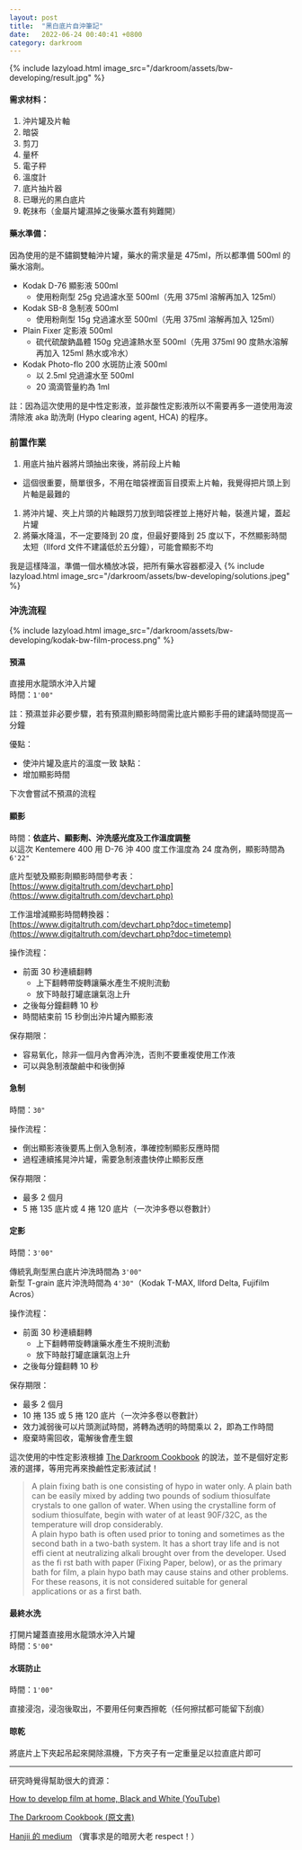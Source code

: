 ```yaml
---
layout: post
title:  "黑白底片自沖筆記"
date:   2022-06-24 00:40:41 +0800
category: darkroom
---
```


{% include lazyload.html image_src="/darkroom/assets/bw-developing/result.jpg" %}

#### 需求材料：
1. 沖片罐及片軸
1. 暗袋
1. 剪刀
1. 量杯
1. 電子秤
1. 溫度計
1. 底片抽片器
1. 已曝光的黑白底片
1. 乾抹布（金屬片罐濕掉之後藥水蓋有夠難開）

#### 藥水準備：
因為使用的是不鏽鋼雙軸沖片罐，藥水的需求量是 475ml，所以都準備 500ml 的藥水溶劑。

- Kodak D-76 顯影液 500ml
  - 使用粉劑型 25g 兌過濾水至 500ml（先用 375ml 溶解再加入 125ml）
- Kodak SB-8 急制液 500ml
  - 使用粉劑型 15g 兌過濾水至 500ml（先用 375ml 溶解再加入 125ml）
- Plain Fixer 定影液 500ml
  - 硫代硫酸鈉晶體 150g 兌過濾熱水至 500ml（先用 375ml 90 度熱水溶解再加入 125ml 熱水或冷水）
- Kodak Photo-flo 200 水斑防止液 500ml
  - 以 2.5ml 兌過濾水至 500ml
  - 20 滴滴管量約為 1ml

註：因為這次使用的是中性定影液，並非酸性定影液所以不需要再多一道使用海波清除液 aka 助洗劑 (Hypo clearing agent, HCA) 的程序。


### 前置作業
1. 用底片抽片器將片頭抽出來後，將前段上片軸
  - 這個很重要，簡單很多，不用在暗袋裡面盲目摸索上片軸，我覺得把片頭上到片軸是最難的
1. 將沖片罐、夾上片頭的片軸跟剪刀放到暗袋裡並上捲好片軸，裝進片罐，蓋起片罐
1. 將藥水降溫，不一定要降到 20 度，但最好要降到 25 度以下，不然顯影時間太短（Ilford 文件不建議低於五分鐘），可能會顯影不均

我是這樣降溫，準備一個水桶放冰袋，把所有藥水容器都浸入
{% include lazyload.html image_src="/darkroom/assets/bw-developing/solutions.jpeg" %}

### 沖洗流程

{% include lazyload.html image_src="/darkroom/assets/bw-developing/kodak-bw-film-process.png" %}

#### 預濕
直接用水龍頭水沖入片罐  
時間：`1'00"`

註：預濕並非必要步驟，若有預濕則顯影時間需比底片顯影手冊的建議時間提高一分鐘

優點：
- 使沖片罐及底片的溫度一致
缺點：
- 增加顯影時間

下次會嘗試不預濕的流程


#### 顯影
時間：**依底片、顯影劑、沖洗感光度及工作溫度調整**  
以這次 Kentemere 400 用 D-76 沖 400 度工作溫度為 24 度為例，顯影時間為 `6'22"`

底片型號及顯影劑顯影時間參考表：  
[https://www.digitaltruth.com/devchart.php](https://www.digitaltruth.com/devchart.php)

工作溫增減顯影時間轉換器：  
[https://www.digitaltruth.com/devchart.php?doc=timetemp](https://www.digitaltruth.com/devchart.php?doc=timetemp)

操作流程：
- 前面 30 秒連續翻轉
  - 上下翻轉帶旋轉讓藥水產生不規則流動
  - 放下時敲打罐底讓氣泡上升
- 之後每分鐘翻轉 10 秒
- 時間結束前 15 秒倒出沖片罐內顯影液

保存期限：
- 容易氧化，除非一個月內會再沖洗，否則不要重複使用工作液
- 可以與急制液酸鹼中和後倒掉


#### 急制
時間：`30"`

操作流程：
- 倒出顯影液後要馬上倒入急制液，準確控制顯影反應時間
- 過程連續搖晃沖片罐，需要急制液盡快停止顯影反應

保存期限：
- 最多 2 個月
- 5 捲 135 底片或 4 捲 120 底片（一次沖多卷以卷數計）


#### 定影
時間：`3'00" `

傳統乳劑型黑白底片沖洗時間為 `3'00"`  
新型 T-grain 底片沖洗時間為 `4'30"`（Kodak T-MAX, Ilford Delta, Fujifilm Acros）

操作流程：
- 前面 30 秒連續翻轉
  - 上下翻轉帶旋轉讓藥水產生不規則流動
  - 放下時敲打罐底讓氣泡上升
- 之後每分鐘翻轉 10 秒


保存期限：
- 最多 2 個月
- 10 捲 135 或 5 捲 120 底片（一次沖多卷以卷數計）
- 效力減弱後可以片頭測試時間，將轉為透明的時間乘以 2，即為工作時間
- 廢棄時需回收，電解後會產生銀


這次使用的中性定影液根據 [The Darkroom Cookbook](https://www.amazon.com/Darkroom-Cookbook-Alternative-Process-Photography/dp/0240810554) 的說法，並不是個好定影液的選擇，等用完再來換鹼性定影液試試！

> A plain fixing bath is one consisting of hypo in water only. A plain bath can be easily mixed by adding two pounds of sodium thiosulfate crystals to one gallon of water. When using the crystalline form of sodium thiosulfate, begin with water of at least 90F/32C, as the temperature will drop considerably.  
> A plain hypo bath is often used prior to toning and sometimes as the second bath in a two-bath system. It has a short tray life and is not effi cient at neutralizing alkali brought over from the developer. Used as the fi rst bath with paper (Fixing Paper, below), or as the primary bath for film, a plain hypo bath may cause stains and other problems. For these reasons, it is not considered suitable for general applications or as a first bath.


#### 最終水洗
打開片罐蓋直接用水龍頭水沖入片罐  
時間：`5'00"`

#### 水斑防止
時間：`1'00"`

直接浸泡，浸泡後取出，不要用任何東西擦乾（任何擦拭都可能留下刮痕）

#### 晾乾
將底片上下夾起吊起來開除濕機，下方夾子有一定重量足以拉直底片即可


---

研究時覺得幫助很大的資源：

[How to develop film at home, Black and White (YouTube)](https://www.youtube.com/watch?v=FGsew87wD60)

[The Darkroom Cookbook (原文書)](https://www.amazon.com/Darkroom-Cookbook-Alternative-Process-Photography/dp/0240810554)

[Hanjii 的 medium](https://medium.com/@kui.chiang) （實事求是的暗房大老 respect！）



